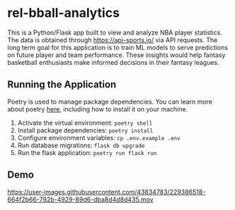 # rel-bball-analytics
This is a Python/Flask app built to view and analyze NBA player statistics. The data is obtained through https://api-sports.io/ via API requests. 
The long term goal for this application is to train ML models to serve predictions on future player and team performance. 
These insights would help fantasy basketball enthusiasts make informed decisions in their fantasy leagues.

## Running the Application
Poetry is used to manage package dependencies. You can learn more about poetry [here](https://python-poetry.org/docs/), including how to install it on your machine.
1. Activate the virtual environment: `poetry shell` 
2. Install package dependencies: `poetry install`
3. Configure environment variables: `cp .env.example .env`
4. Run database migrations: `flask db upgrade`
5. Run the flask application: `poetry run flask run`

## Demo
https://user-images.githubusercontent.com/43834783/229386518-664f2b66-792b-4929-89d6-dba8d4d8d435.mov
